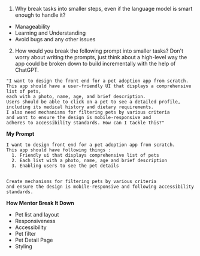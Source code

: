 1. Why break tasks into smaller steps,
   even if the language model is smart enough to handle it?

- Manageability
- Learning and Understanding
- Avoid bugs and any other issues

2. How would you break the following prompt into smaller tasks?
   Don't worry about writing the prompts, just think about a
   high-level way the app could be broken down to build
   incrementally with the help of ChatGPT.

```
"I want to design the front end for a pet adoption app from scratch.
This app should have a user-friendly UI that displays a comprehensive list of pets,
each with a photo, name, age, and brief description.
Users should be able to click on a pet to see a detailed profile,
including its medical history and dietary requirements.
I also need mechanisms for filtering pets by various criteria
and want to ensure the design is mobile-responsive and
adheres to accessibility standards. How can I tackle this?"
```

**My Prompt**

```
I want to design front end for a pet adoption app from scratch.
This app should have following things :
  1. Friendly ui that displays comprehensive list of pets
  2. Each list with a photo, name, age and brief description
  3. Enabling users to see the pet details


Create mechanisms for filtering pets by various criteria
and ensure the design is mobile-responsive and following accessibility standards.
```
**How Mentor Break It Down**
  - Pet list and layout
  - Responsiveness
  - Accessibility
  - Pet filter
  - Pet Detail Page
  - Styling
  
